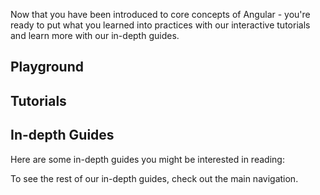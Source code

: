 <docs-decorative-header title="Next Steps" imgSrc="adev/src/assets/images/roadmap.svg"> <!-- markdownlint-disable-line -->
</docs-decorative-header>

Now that you have been introduced to core concepts of Angular - you're ready to put what you learned into practices with our interactive tutorials and learn more with our in-depth guides.

## Playground

<docs-pill-row>
  <docs-pill title="Play with Angular!" href="playground" />
</docs-pill-row>

## Tutorials

<docs-pill-row>
  <docs-pill title="Learn Angular's fundamentals" href="tutorials/learn-angular" />
  <docs-pill title="Build your first Angular app" href="tutorials/first-app" />
</docs-pill-row>

## In-depth Guides

Here are some in-depth guides you might be interested in reading:

<docs-pill-row>
  <docs-pill title="Components In-depth Guide" href="guide/components/importing" />
  <docs-pill title="Template In-depth Guide" href="guide/templates" />
  <docs-pill title="Forms In-depth Guide" href="/guide/forms" />
</docs-pill-row>

To see the rest of our in-depth guides, check out the main navigation.
